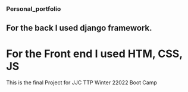 ### Personal_portfolio ###
## For the back I used django framework.
# For the Front end I used HTM, CSS, JS

This is the final Project for JJC TTP Winter 22022 Boot Camp

